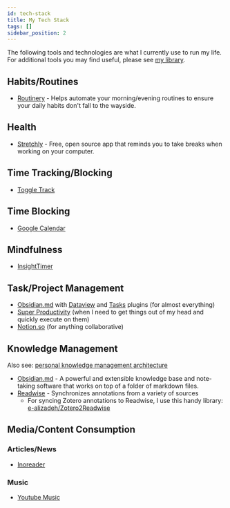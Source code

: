 ```yaml
---
id: tech-stack
title: My Tech Stack
tags: []
sidebar_position: 2
---
```


The following tools and technologies are what I currently use to run my life. For additional tools you may find useful, please see [my library](https://www.zotero.org/groups/4878976/quinn_mchugh_public/collections/X6NH5G54).

## Habits/Routines
- [Routinery](https://play.google.com/store/apps/details?id=com.alt.goodmorning) - Helps automate your morning/evening routines to ensure your daily habits don't fall to the wayside.

## Health
- [Stretchly](https://hovancik.net/stretchly/) - Free, open source app that reminds you to take breaks when working on your computer.

## Time Tracking/Blocking
- [Toggle Track](https://toggl.com/)

## Time Blocking
- [Google Calendar](https://calendar.google.com/calendar/u/0/r)

## Mindfulness
- [InsightTimer](https://insighttimer.com/)

## Task/Project Management
- [Obsidian.md](https://obsidian.md/) with [Dataview](https://github.com/blacksmithgu/obsidian-dataview) and [Tasks](https://github.com/obsidian-tasks-group/obsidian-tasks) plugins (for almost everything)
- [Super Productivity](https://super-productivity.com/) (when I need to get things out of my head and quickly execute on them)
- [Notion.so](https://www.notion.so/) (for anything collaborative)

## Knowledge Management
Also see: [personal knowledge management architecture](personal-knowledge-management-architecture.mdxx)

- [Obsidian.md](https://obsidian.md/) - A powerful and extensible knowledge base and note-taking software that works on top of a folder of markdown files.
- [Readwise](https://readwise.io/) - Synchronizes annotations from a variety of sources
  - For syncing Zotero annotations to Readwise, I use this handy library: [e-alizadeh/Zotero2Readwise](https://github.com/e-alizadeh/Zotero2Readwise)

## Media/Content Consumption

### Articles/News
- [Inoreader](https://www.inoreader.com/)

### Music
- [Youtube Music](https://music.youtube.com/)
